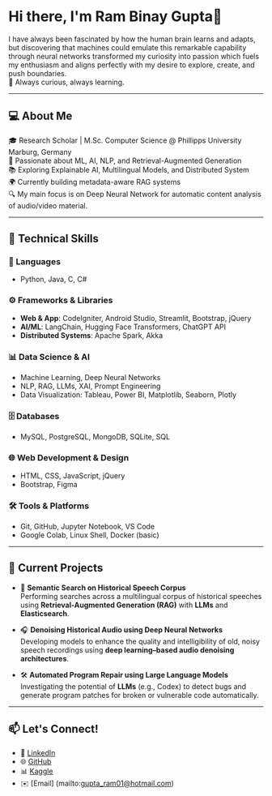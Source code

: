 # Hi there, I'm Ram Binay Gupta👋

 I have always been fascinated by how the human brain learns and adapts, but discovering that machines could emulate this remarkable capability through neural networks transformed my curiosity into passion which fuels my enthusiasm and aligns perfectly with my desire to explore, create, and push boundaries.  
 🧠 Always curious, always learning.  

 ---

## 💻 About Me

🎓 Research Scholar | M.Sc. Computer Science @ Phillipps University Marburg, Germany  
🧠 Passionate about ML, AI, NLP, and Retrieval-Augmented Generation  
📚 Exploring Explainable AI, Multilingual Models, and Distributed System  
🌍 Currently building metadata-aware RAG systems  
🔍 My main focus is on Deep Neural Network for automatic content analysis of audio/video material.  

 ---

## 🔨 Technical Skills

### 🧠 Languages
- Python, Java, C, C#

### ⚙️ Frameworks & Libraries
- **Web & App**: CodeIgniter, Android Studio, Streamlit, Bootstrap, jQuery  
- **AI/ML**: LangChain, Hugging Face Transformers, ChatGPT API  
- **Distributed Systems**: Apache Spark, Akka

### 📊 Data Science & AI
- Machine Learning, Deep Neural Networks  
- NLP, RAG, LLMs, XAI, Prompt Engineering  
- Data Visualization: Tableau, Power BI, Matplotlib, Seaborn, Plotly

### 🗄️ Databases
- MySQL, PostgreSQL, MongoDB, SQLite, SQL

### 🌐 Web Development & Design
- HTML, CSS, JavaScript, jQuery  
- Bootstrap, Figma

### 🛠️ Tools & Platforms
- Git, GitHub, Jupyter Notebook, VS Code  
- Google Colab, Linux Shell, Docker (basic)

---

## 🚀 Current Projects

- 🔎 **Semantic Search on Historical Speech Corpus**  
  Performing searches across a multilingual corpus of historical speeches using **Retrieval-Augmented Generation (RAG)** with **LLMs** and **Elasticsearch**.

- 🎧 **Denoising Historical Audio using Deep Neural Networks**  
  Developing models to enhance the quality and intelligibility of old, noisy speech recordings using **deep learning–based audio denoising architectures**.

- 🛠️ **Automated Program Repair using Large Language Models**  
  Investigating the potential of **LLMs** (e.g., Codex) to detect bugs and generate program patches for broken or vulnerable code automatically.

---

## 📫 Let's Connect!


- 💼 [LinkedIn](https://www.linkedin.com/in/ram-gupta-49a586b9/)
- 🌐 [GitHub](https://github.com/Guptaram001)
- 📊 [Kaggle](https://www.kaggle.com/rambinaygupta)
- ✉️ [Email] (mailto:gupta_ram01@hotmail.com)


<!--
**Guptaram001/Guptaram001** is a ✨ _special_ ✨ repository because its `README.md` (this file) appears on your GitHub profile.

Here are some ideas to get you started:

- 🔭 I’m currently working on ...
- 🌱 I’m currently learning ...
- 👯 I’m looking to collaborate on ...
- 🤔 I’m looking for help with ...
- 💬 Ask me about ...
- 📫 How to reach me: ...
- 😄 Pronouns: ...
- ⚡ Fun fact: ...
-->

